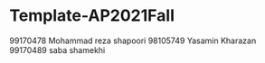 # Template-AP2021Fall
99170478 Mohammad reza shapoori
98105749 Yasamin Kharazan
99170489  saba shamekhi
